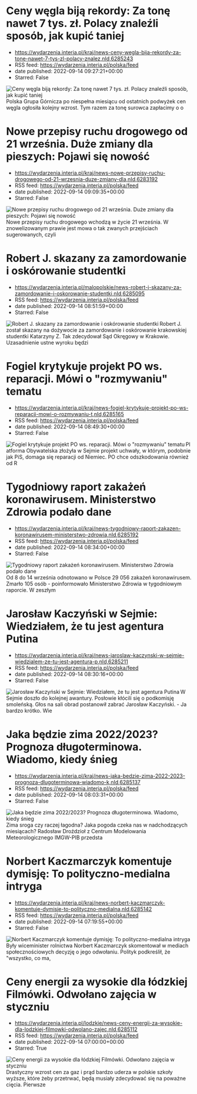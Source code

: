 # Ceny węgla biją rekordy: Za tonę nawet 7 tys. zł. Polacy znaleźli sposób, jak kupić taniej
 - https://wydarzenia.interia.pl/kraj/news-ceny-wegla-bija-rekordy-za-tone-nawet-7-tys-zl-polacy-znalez,nId,6285243
 - RSS feed: https://wydarzenia.interia.pl/polska/feed
 - date published: 2022-09-14 09:27:21+00:00
 - Starred: False

<p><a href="https://wydarzenia.interia.pl/kraj/news-ceny-wegla-bija-rekordy-za-tone-nawet-7-tys-zl-polacy-znalez,nId,6285243"><img align="left" alt="Ceny węgla biją rekordy: Za tonę nawet 7 tys. zł. Polacy znaleźli sposób, jak kupić taniej" src="https://i.iplsc.com/ceny-wegla-bija-rekordy-za-tone-nawet-7-tys-zl-polacy-znalez/000G0PCQYS45EKPT-C321.jpg" /></a>Polska Grupa Górnicza po niespełna miesiącu od ostatnich podwyżek cen węgla ogłosiła kolejny wzrost. Tym razem za tonę surowca zapłacimy o o

# Nowe przepisy ruchu drogowego od 21 września. Duże zmiany dla pieszych: Pojawi się nowość
 - https://wydarzenia.interia.pl/kraj/news-nowe-przepisy-ruchu-drogowego-od-21-wrzesnia-duze-zmiany-dla,nId,6283192
 - RSS feed: https://wydarzenia.interia.pl/polska/feed
 - date published: 2022-09-14 09:09:35+00:00
 - Starred: False

<p><a href="https://wydarzenia.interia.pl/kraj/news-nowe-przepisy-ruchu-drogowego-od-21-wrzesnia-duze-zmiany-dla,nId,6283192"><img align="left" alt="Nowe przepisy ruchu drogowego od 21 września. Duże zmiany dla pieszych: Pojawi się nowość  " src="https://i.iplsc.com/nowe-przepisy-ruchu-drogowego-od-21-wrzesnia-duze-zmiany-dla/000G2BV2VLCXNINO-C321.jpg" /></a>Nowe przepisy ruchu drogowego wchodzą w życie 21 września. W znowelizowanym prawie jest mowa o tak zwanych przejściach sugerowanych, czyli 

# Robert J. skazany za zamordowanie i oskórowanie studentki
 - https://wydarzenia.interia.pl/malopolskie/news-robert-j-skazany-za-zamordowanie-i-oskorowanie-studentki,nId,6285095
 - RSS feed: https://wydarzenia.interia.pl/polska/feed
 - date published: 2022-09-14 08:51:59+00:00
 - Starred: False

<p><a href="https://wydarzenia.interia.pl/malopolskie/news-robert-j-skazany-za-zamordowanie-i-oskorowanie-studentki,nId,6285095"><img align="left" alt="Robert J. skazany za zamordowanie i oskórowanie studentki" src="https://i.iplsc.com/robert-j-skazany-za-zamordowanie-i-oskorowanie-studentki/000G2E5QUGN13EPD-C321.jpg" /></a>Robert J. został skazany na dożywocie za zamordowanie i oskórowanie krakowskiej studentki Katarzyny Z. Tak zdecydował Sąd Okręgowy w Krakowie. Uzasadnienie ustne wyroku będzi

# Fogiel krytykuje projekt PO ws. reparacji. Mówi o "rozmywaniu" tematu
 - https://wydarzenia.interia.pl/kraj/news-fogiel-krytykuje-projekt-po-ws-reparacji-mowi-o-rozmywaniu-t,nId,6285165
 - RSS feed: https://wydarzenia.interia.pl/polska/feed
 - date published: 2022-09-14 08:49:30+00:00
 - Starred: False

<p><a href="https://wydarzenia.interia.pl/kraj/news-fogiel-krytykuje-projekt-po-ws-reparacji-mowi-o-rozmywaniu-t,nId,6285165"><img align="left" alt="Fogiel krytykuje projekt PO ws. reparacji. Mówi o &quot;rozmywaniu&quot; tematu" src="https://i.iplsc.com/fogiel-krytykuje-projekt-po-ws-reparacji-mowi-o-rozmywaniu-t/000G2EISU69R35J8-C321.jpg" /></a>Platforma Obywatelska złożyła w Sejmie projekt uchwały, w którym, podobnie jak PiS, domaga się reparacji od Niemiec. PO chce odszkodowania również od R

# Tygodniowy raport zakażeń koronawirusem. Ministerstwo Zdrowia podało dane
 - https://wydarzenia.interia.pl/kraj/news-tygodniowy-raport-zakazen-koronawirusem-ministerstwo-zdrowia,nId,6285192
 - RSS feed: https://wydarzenia.interia.pl/polska/feed
 - date published: 2022-09-14 08:34:00+00:00
 - Starred: False

<p><a href="https://wydarzenia.interia.pl/kraj/news-tygodniowy-raport-zakazen-koronawirusem-ministerstwo-zdrowia,nId,6285192"><img align="left" alt="Tygodniowy raport zakażeń koronawirusem. Ministerstwo Zdrowia podało dane" src="https://i.iplsc.com/tygodniowy-raport-zakazen-koronawirusem-ministerstwo-zdrowia/000G2EMQWD3EN6TQ-C321.jpg" /></a>Od 8 do 14 września odnotowano w Polsce 29 056 zakażeń koronawirusem. Zmarło 105 osób - poinformowało Ministerstwo Zdrowia w tygodniowym raporcie. W zeszłym 

# Jarosław Kaczyński w Sejmie: Wiedziałem, że tu jest agentura Putina
 - https://wydarzenia.interia.pl/kraj/news-jaroslaw-kaczynski-w-sejmie-wiedzialem-ze-tu-jest-agentura-p,nId,6285211
 - RSS feed: https://wydarzenia.interia.pl/polska/feed
 - date published: 2022-09-14 08:30:16+00:00
 - Starred: False

<p><a href="https://wydarzenia.interia.pl/kraj/news-jaroslaw-kaczynski-w-sejmie-wiedzialem-ze-tu-jest-agentura-p,nId,6285211"><img align="left" alt="Jarosław Kaczyński w Sejmie: Wiedziałem, że tu jest agentura Putina" src="https://i.iplsc.com/jaroslaw-kaczynski-w-sejmie-wiedzialem-ze-tu-jest-agentura-p/000G2ESL35KD5MOK-C321.jpg" /></a>W Sejmie doszło do kolejnej awantury. Posłowie kłócili się o podkomisję smoleńską. Głos na sali obrad postanowił zabrać Jarosław Kaczyński. - Ja bardzo krótko. Wie

# Jaka będzie zima 2022/2023? Prognoza długoterminowa. Wiadomo, kiedy śnieg
 - https://wydarzenia.interia.pl/kraj/news-jaka-bedzie-zima-2022-2023-prognoza-dlugoterminowa-wiadomo-k,nId,6285137
 - RSS feed: https://wydarzenia.interia.pl/polska/feed
 - date published: 2022-09-14 08:03:31+00:00
 - Starred: False

<p><a href="https://wydarzenia.interia.pl/kraj/news-jaka-bedzie-zima-2022-2023-prognoza-dlugoterminowa-wiadomo-k,nId,6285137"><img align="left" alt="Jaka będzie zima 2022/2023? Prognoza długoterminowa. Wiadomo, kiedy śnieg" src="https://i.iplsc.com/jaka-bedzie-zima-2022-2023-prognoza-dlugoterminowa-wiadomo-k/000G2ED1WVOQO83R-C321.jpg" /></a>Zima sroga czy raczej łagodna? Jaka pogoda czeka nas w nadchodzących miesiącach? Radosław Droździoł z Centrum Modelowania Meteorologicznego IMGW-PIB przedsta

# Norbert Kaczmarczyk komentuje dymisję: To polityczno-medialna intryga
 - https://wydarzenia.interia.pl/kraj/news-norbert-kaczmarczyk-komentuje-dymisje-to-polityczno-medialna,nId,6285142
 - RSS feed: https://wydarzenia.interia.pl/polska/feed
 - date published: 2022-09-14 07:19:55+00:00
 - Starred: False

<p><a href="https://wydarzenia.interia.pl/kraj/news-norbert-kaczmarczyk-komentuje-dymisje-to-polityczno-medialna,nId,6285142"><img align="left" alt="Norbert Kaczmarczyk komentuje dymisję: To polityczno-medialna intryga" src="https://i.iplsc.com/norbert-kaczmarczyk-komentuje-dymisje-to-polityczno-medialna/000G2ED2QIEEVAOL-C321.jpg" /></a>Były wiceminister rolnictwa Norbert Kaczmarczyk skomentował w mediach społecznościowych decyzję o jego odwołaniu. Polityk podkreślił, że  &quot;wszystko, co ma, 

# Ceny energii za wysokie dla łódzkiej Filmówki. Odwołano zajęcia w styczniu
 - https://wydarzenia.interia.pl/lodzkie/news-ceny-energii-za-wysokie-dla-lodzkiej-filmowki-odwolano-zajec,nId,6285112
 - RSS feed: https://wydarzenia.interia.pl/polska/feed
 - date published: 2022-09-14 07:00:00+00:00
 - Starred: True

<p><a href="https://wydarzenia.interia.pl/lodzkie/news-ceny-energii-za-wysokie-dla-lodzkiej-filmowki-odwolano-zajec,nId,6285112"><img align="left" alt="Ceny energii za wysokie dla łódzkiej Filmówki. Odwołano zajęcia w styczniu" src="https://i.iplsc.com/ceny-energii-za-wysokie-dla-lodzkiej-filmowki-odwolano-zajec/000G2E8LMNF8UKAQ-C321.jpg" /></a>Drastyczny wzrost cen za gaz i prąd bardzo uderza w polskie szkoły wyższe, które żeby przetrwać, będą musiały zdecydować się na poważne cięcia. Pierwsze 
